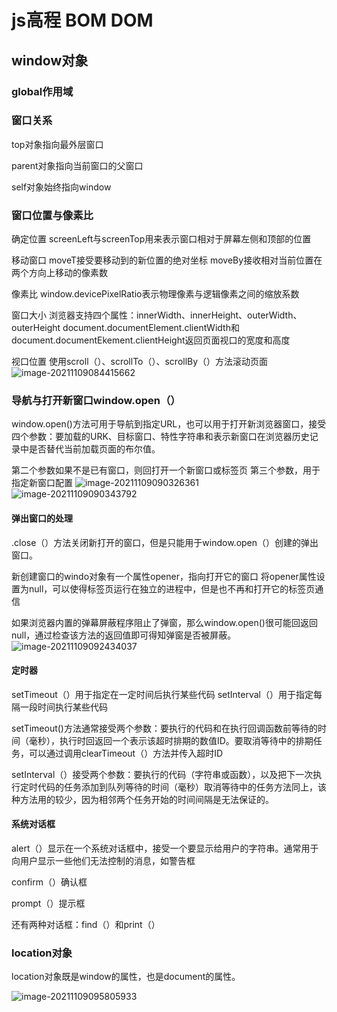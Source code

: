 # js高程 BOM DOM

## window对象

### global作用域

### 窗口关系

top对象指向最外层窗口

parent对象指向当前窗口的父窗口

self对象始终指向window

### 窗口位置与像素比

确定位置
screenLeft与screenTop用来表示窗口相对于屏幕左侧和顶部的位置

移动窗口
moveT接受要移动到的新位置的绝对坐标
moveBy接收相对当前位置在两个方向上移动的像素数

像素比
window.devicePixelRatio表示物理像素与逻辑像素之间的缩放系数

窗口大小
浏览器支持四个属性：innerWidth、innerHeight、outerWidth、outerHeight
document.documentElement.clientWidth和document.documentEkement.clientHeight返回页面视口的宽度和高度

视口位置
使用scroll（）、scrollTo（）、scrollBy（）方法滚动页面
![image-20211109084415662](C:\Users\A\AppData\Roaming\Typora\typora-user-images\image-20211109084415662.png)

### 导航与打开新窗口window.open（）

window.open()方法可用于导航到指定URL，也可以用于打开新浏览器窗口，接受四个参数：要加载的URK、目标窗口、特性字符串和表示新窗口在浏览器历史记录中是否替代当前加载页面的布尔值。

第二个参数如果不是已有窗口，则回打开一个新窗口或标签页
第三个参数，用于指定新窗口配置
![image-20211109090326361](C:\Users\A\AppData\Roaming\Typora\typora-user-images\image-20211109090326361.png)
![image-20211109090343792](C:\Users\A\AppData\Roaming\Typora\typora-user-images\image-20211109090343792.png)

#### 弹出窗口的处理

.close（）方法关闭新打开的窗口，但是只能用于window.open（）创建的弹出窗口。

新创建窗口的windo对象有一个属性opener，指向打开它的窗口
将opener属性设置为null，可以使得标签页运行在独立的进程中，但是也不再和打开它的标签页通信

如果浏览器内置的弹幕屏蔽程序阻止了弹窗，那么window.open()很可能回返回null，通过检查该方法的返回值即可得知弹窗是否被屏蔽。
![image-20211109092434037](C:\Users\A\AppData\Roaming\Typora\typora-user-images\image-20211109092434037.png)

#### 定时器

setTimeout（）用于指定在一定时间后执行某些代码
        setInterval（）用于指定每隔一段时间执行某些代码

setTimeout()方法通常接受两个参数：要执行的代码和在执行回调函数前等待的时间（毫秒），执行时回返回一个表示该超时排期的数值ID。要取消等待中的排期任务，可以通过调用clearTimeout（）方法并传入超时ID

setInterval（）接受两个参数：要执行的代码（字符串或函数），以及把下一次执行定时代码的任务添加到队列等待的时间（毫秒）取消等待中的任务方法同上，该种方法用的较少，因为相邻两个任务开始的时间间隔是无法保证的。

#### 系统对话框

alert（）显示在一个系统对话框中，接受一个要显示给用户的字符串。通常用于向用户显示一些他们无法控制的消息，如警告框

confirm（）确认框

prompt（）提示框

还有两种对话框：find（）和print（）

### location对象

location对象既是window的属性，也是document的属性。

![image-20211109095805933](C:\Users\A\AppData\Roaming\Typora\typora-user-images\image-20211109095805933.png)